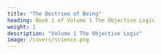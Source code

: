 ```yaml
---
title: "The Doctrine of Being"
heading: Book 1 of Volume 1 The Objective Logic
weight: 1
description: "Volume 1 The Objective Logic"
image: /covers/science.png
---
```

